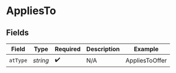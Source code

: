 # AppliesTo


## Fields

| Field              | Type               | Required           | Description        | Example            |
| ------------------ | ------------------ | ------------------ | ------------------ | ------------------ |
| `atType`           | *string*           | :heavy_check_mark: | N/A                | AppliesToOffer     |
